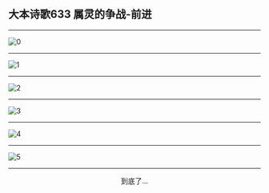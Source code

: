 
## 大本诗歌633 属灵的争战-前进
        
<div id="aplayer0"></div>

---

<img alt="0" data-original="/data/d0633/0">

---

<img alt="1" data-original="/data/d0633/1">

---

<img alt="2" data-original="/data/d0633/2">

---

<img alt="3" data-original="/data/d0633/3">

---

<img alt="4" data-original="/data/d0633/4">

---

<img alt="5" data-original="/data/d0633/5">

---

<p style="text-align: center">到底了...</p>

<script src="/js/dist-view.js"></script>

<script>
MAIN.id = 'd0633';
        
const ap0 = new APlayer({
    container: document.getElementById('aplayer0'),
    volume: 1,
    loop: 'none',
    preload: 'none',
    audio: [{
        name: '大本诗歌633.mp3',
        artist: '大本诗歌',
        url: 'https://res.wx.qq.com/voice/getvoice?mediaid=MzI0NTk3MDM5M18yMjQ3NDk1NTI5',
        cover: '/favicon'
    }]
});
</script>
